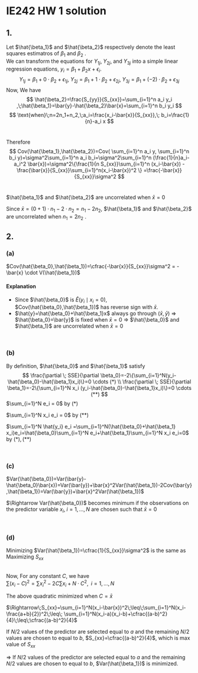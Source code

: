 # IE242 HW 1 solution
## 1.
Let $\hat{\beta_1}$ and $\hat{\beta_2}$ respectively denote the least squares estimatros of $\beta_1$ and $\beta_2$ .<br/>
We can transform the equations for $Y_{1j},\; Y_{2j}, \;\text{and}\; Y_{3j}$ into a simple linear regression equations, $y_i=\beta_1+\beta_2 x + \epsilon_i$.
$$Y_{1j}=\beta_1+0\cdot \beta_2 +\epsilon_{1j},\;Y_{2j}=\beta_1+1\cdot \beta_2 +\epsilon_{2j},\; Y_{3j}=\beta_1+(-2)\cdot \beta_2 +\epsilon_{3j}$$
Now, We have
$$
\hat{\beta_2}=\frac{S_{yy}}{S_{xx}}=\sum_{i=1}^n a_i y_i ,\;\hat{\beta_1}=\bar{y}-\hat{\beta_2}\bar{x}=\sum_{i=1}^n b_i y_i $$
$$
\text{when}\;n=2n_1+n_2,\;a_i=\frac{x_i-\bar{x}}{S_{xx}},\; b_i=\frac{1}{n}-a_i x
$$
<br/>

Therefore
$$
 Cov(\hat{\beta_1},\hat{\beta_2})=Cov( \sum_{i=1}^n a_i y, \sum_{i=1}^n b_i y)=\sigma^2\sum_{i=1}^n a_i b_i=\sigma^2\sum_{i=1}^n (\frac{1}{n}a_i-a_i^2 \bar{x})=\sigma^2\{\frac{1}{n S_{xx}}\sum_{i=1}^n (x_i-\bar{x}) -\frac{\bar{x}}{S_{xx}}\sum_{i=1}^n(x_i-\bar{x})^2 \} =\frac{-\bar{x}}{S_{xx}}\sigma^2
$$
<br/>

$\hat{\beta_1}$ and $\hat{\beta_2}$ are uncorrelated when $\bar{x}=0$
<br/>

Since $\bar{x}=(0+1)\cdot n_1 -2\cdot n_2=n_1-2n_2$,  $\hat{\beta_1}$ and $\hat{\beta_2}$ are uncorrelated when $n_1=2n_2$ .
<br/>


## 2.
### (a)
$Cov(\hat{\beta_0},\hat{\beta_1})=\cfrac{-\bar{x}}{S_{xx}}\sigma^2 = -\bar{x} \cdot V(\hat{\beta_1})$<br/>

#### Explanation
- Since $\hat{\beta_0}$ is $\hat{E}(y_i \mid x_i=0)$, $Cov(\hat{\beta_0},\hat{\beta_1})$ has reverse sign with $\bar{x}$. 
- $\hat{y}=\hat{\beta_0}+\hat{\beta_1}x$ always go through $(\bar{x},\bar{y})$ $\Rightarrow$  $\hat{\beta_0}=\bar{y}$ is fixed when $\bar{x}=0$  =>  $\hat{\beta_0}$ and $\hat{\beta_1}$ are uncorrelated when $\bar{x}=0$
<br/>

### (b)
By definition, $\hat{\beta_0}$ and $\hat{\beta_1}$ satisfy
$$
\frac{\partial \; SSE}{\partial \beta_0}=-2\{\sum_{i=1}^N(y_i-\hat{\beta_0}-\hat{\beta_1}x_i)\}=0 \cdots (*) \\
\frac{\partial \; SSE}{\partial \beta_1}=-2\{\sum_{i=1}^N x_i (y_i-\hat{\beta_0}-\hat{\beta_1}x_i)\}=0 \cdots (**)
$$
$\sum_{i=1}^N e_i = 0$ by $(*)$
<br/>

$\sum_{i=1}^N x_i e_i = 0$ by $(**)$
<br/>

$\sum_{i=1}^N \hat{y_i} e_i =\sum_{i=1}^N(\hat{\beta_0}+\hat{\beta_1} x_i)e_i=\hat{\beta_0}\sum_{i=1}^N e_i+\hat{\beta_1}\sum_{i=1}^N x_i e_i=0$  by $(*),(**)$

<br/>

### (c)
$Var(\hat{\beta_0})=Var(\bar{y}-\hat{\beta_0}\bar{x})=Var(\bar{y})+\bar{x}^2Var(\hat{\beta_1})-2Cov(\bar{y},\hat{\beta_1})=Var(\bar{y})+\bar{x}^2Var(\hat{\beta_1})$
<br/>

$\Rightarrow Var(\hat{\beta_0})$ becomes minimum if the observations on the predictor variable $x_i,\; i=1,...,N$ are chosen such that $\bar{x}=0$

<br/>

### (d)
Minimizing $Var(\hat{\beta_1})=\cfrac{1}{S_{xx}}\sigma^2$ is the same as Maximizing $S_{xx}$
<br/>
<br/>

Now,
For any constant $C$, we have<br/>
$\sum(x_i-C)^2=\sum x_i^2-2C\sum x_i +N\cdot C^2,\;\; i=1,...,N$<br/>

The above quadratic minimized when $C=\bar{x}$
<br/>

$\Rightarrow\;S_{xx}=\sum_{i=1}^N(x_i-\bar{x})^2\;\leq\;\sum_{i=1}^N(x_i-\frac{a+b}{2})^2\;\leq\; \sum_{i=1}^N(x_i-a)(x_i-b)+\cfrac{(a-b)^2}{4}\;\leq\;\cfrac{(a-b)^2}{4}$
<br/>

If $N/2$ values of the predictor are selected equal to $a$ and the remaining $N/2$ values are chosen to equal to $b$, $S_{xx}=\cfrac{(a-b)^2}{4}$, which is max value of $S_{xx}$
<br/>

$\Rightarrow$ If $N/2$ values of the predictor are selected equal to $a$ and the remaining $N/2$ values are chosen to equal to $b$, $Var(\hat{\beta_1})$ is minimized.


